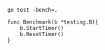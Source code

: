 ```
go test -bench=.
```

```
func Benchmark(b *testing.B){
    b.StartTimer() 
    b.ResetTimer()
}
```